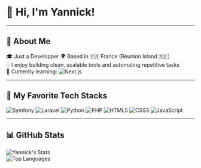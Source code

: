 # 👋 Hi, I'm Yannick!

---

## 🧠 About Me

🎓 Just a Developper
🌍 Based in 🇫🇷 France (Réunion Island 🇷🇪)  
💡 I enjoy building clean, scalable tools and automating repetitive tasks  
🌱 Currently learning: ![Next.js](https://img.shields.io/badge/-Next.js-000000?style=flat&logo=next.js&logoColor=white)

---

## 🚀 My Favorite Tech Stacks

![Symfony](https://img.shields.io/badge/-Symfony-000000?style=flat&logo=symfony&logoColor=white)
![Laravel](https://img.shields.io/badge/-Laravel-FF2D20?style=flat&logo=laravel&logoColor=white)
![Python](https://img.shields.io/badge/-Python-3776AB?style=flat&logo=python&logoColor=white)
![PHP](https://img.shields.io/badge/-PHP-777BB4?style=flat&logo=php&logoColor=white)
![HTML5](https://img.shields.io/badge/-HTML5-E34F26?style=flat&logo=html5&logoColor=white)
![CSS3](https://img.shields.io/badge/-CSS3-1572B6?style=flat&logo=css3)
![JavaScript](https://img.shields.io/badge/-JavaScript-F7DF1E?style=flat&logo=javascript&logoColor=black)

---

## 📊 GitHub Stats

![Yannick's Stats](https://github-readme-stats.vercel.app/api?username=YannickSevrin&show_icons=true&theme=dark)  
![Top Languages](https://github-readme-stats.vercel.app/api/top-langs/?username=YannickSevrin&layout=compact&theme=dark)
